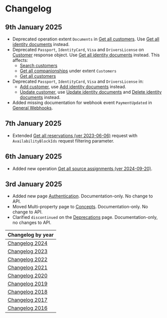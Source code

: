 # Changelog

## 9th January 2025
* Deprecated operation extent `Documents` in [Get all customers](../operations/customers.md#get-all-customers). Use [Get all identity documents](../operations/identitydocuments.md#get-all-identity-documents) instead.
* Deprecated `Passport`, `IdentityCard`, `Visa` and `DriversLicense` on [Customer](../operations/customers.md#customer) response object. Use [Get all identity documents](../operations/identitydocuments.md#get-all-identity-documents) instead. This affects:
  * [Search customers](../operations/customers.md#customer)
  * [Get all companionships](../operations/companionships.md#get-all-companionships) under extent `Customers`
  * [Get all customers](../operations/customers.md#get-all-customers)
* Deprecated `Passport`, `IdentityCard`, `Visa` and `DriversLicense` in:
  * [Add customer](../operations/customers.md#add-customer), use [Add identity documents](../operations/identitydocuments.md#add-identity-documents) instead.
  * [Update customer](../operations/customers.md#update-customer), use [Update identity documents](../operations/identitydocuments.md#update-identity-documents) and [Delete identity documents](../operations/identitydocuments.md#delete-identity-documents) instead.
* Added missing documentation for webhook event `PaymentUpdated` in [General Webhooks](../events/wh-general.md).

## 7th January 2025
* Extended [Get all reservations (ver 2023-06-06)](../operations/reservations.md) request with `AvailabilityBlockIds` request filtering parameter.

## 6th January 2025
* Added new operation [Get all source assignments (ver 2024-09-20)](../operations/sourceassignments.md#get-all-source-assignments-ver-2024-09-20).

## 3rd January 2025
* Added new page [Authentication](../guidelines/authentication.md). Documentation-only. No change to API.
* Moved Multi-property page to [Concepts](../concepts/README.md). Documentation-only. No change to API.
* Clarified `discontinued` on the [Deprecations](../deprecations/README.md) page. Documentation-only, no changes to API.

| Changelog by year |
| :-- |
| [Changelog 2024](changelog2024.md) |
| [Changelog 2023](changelog2023.md) |
| [Changelog 2022](changelog2022.md) |
| [Changelog 2021](changelog2021.md) |
| [Changelog 2020](changelog2020.md) |
| [Changelog 2019](changelog2019.md) |
| [Changelog 2018](changelog2018.md) |
| [Changelog 2017](changelog2017.md) |
| [Changelog 2016](changelog2016.md) |
